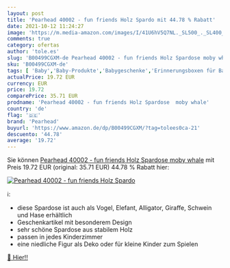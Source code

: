 ```yaml
---
layout: post
title: 'Pearhead 40002 - fun friends Holz Spardo mit 44.78 % Rabatt'
date: 2021-10-12 11:24:27
image: 'https://m.media-amazon.com/images/I/41U6hV5Q7NL._SL500_._SL400_.jpg'
comments: true
category: ofertas
author: 'tole.es'
slug: 'B00499CGXM-de Pearhead 40002 - fun friends Holz Spardose moby whale'
sku: 'B00499CGXM-de'
tags: [ 'Baby','Baby-Produkte','Babygeschenke','Erinnerungsboxen für Babys','pearhead', ]
actualPrice: 19.72 EUR
currency: EUR
price: 19.72
comparePrice: 35.71 EUR
prodname: 'Pearhead 40002 - fun friends Holz Spardose  moby whale'
country: 'de'
flag: '🇩🇪'
brand: 'Pearhead'
buyurl: 'https://www.amazon.de/dp/B00499CGXM/?tag=tolees0ca-21'
descuento: '44.78'
average: '19.72'
---
```


Sie können [Pearhead 40002 - fun friends Holz Spardose  moby whale](https://www.amazon.de/dp/B00499CGXM/?tag=tolees0ca-21) mit Preis 19.72 EUR (original: 35.71 EUR) 44.78 % Rabatt hier:

[![Pearhead 40002 - fun friends Holz Spardo](https://m.media-amazon.com/images/I/41U6hV5Q7NL._SL500_._SL400_.jpg)](https://www.amazon.de/dp/B00499CGXM/?tag=tolees0ca-21)

ℹ️:

- diese Spardose ist auch als Vogel, Elefant, Alligator, Giraffe, Schwein und Hase erhältlich
- Geschenkartikel mit besonderem Design
- sehr schöne Spardose aus stabilem Holz
- passen in jedes Kinderzimmer
- eine niedliche Figur als Deko oder für kleine Kinder zum Spielen

[🛒 Hier!!](https://www.amazon.de/dp/B00499CGXM/?tag=tolees0ca-21)
